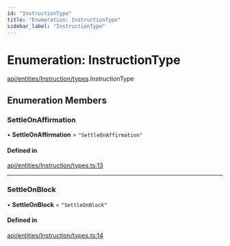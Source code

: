 ```yaml
---
id: "InstructionType"
title: "Enumeration: InstructionType"
sidebar_label: "InstructionType"
---
```


# Enumeration: InstructionType

[api/entities/Instruction/types](../../../../../../modules/API/Entities/Instruction/Types/Types.md).InstructionType

## Enumeration Members

### SettleOnAffirmation

• **SettleOnAffirmation** = ``"SettleOnAffirmation"``

#### Defined in

[api/entities/Instruction/types.ts:13](https://github.com/PolymeshAssociation/polymesh-sdk/blob/15be87e8/src/api/entities/Instruction/types.ts#L13)

___

### SettleOnBlock

• **SettleOnBlock** = ``"SettleOnBlock"``

#### Defined in

[api/entities/Instruction/types.ts:14](https://github.com/PolymeshAssociation/polymesh-sdk/blob/15be87e8/src/api/entities/Instruction/types.ts#L14)
